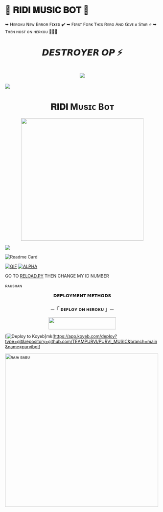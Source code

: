 # 🥀 𝐑𝐈𝐃𝐈 𝐌𝐔𝐒𝐈𝐂 𝐁𝐎𝐓 🌷
➥ 𝖧ᴇʀᴏᴋᴜ 𝖭ᴇᴡ 𝖤ʀʀᴏʀ 𝖥ɪ𝐱ᴇᴅ ✔️ 
 ➥ 𝖥ɪʀsᴛ 𝖥ᴏʀᴋ 𝖳ʜɪs 𝖱ᴇʀᴏ 𝖠ɴᴅ 𝖦ɪᴠᴇ ᴀ 𝖲ᴛᴀʀ ⭐
  ➥ 𝖳ʜᴇɴ ʜᴏsᴛ ᴏɴ ʜᴇʀᴋᴏᴜ 👨🏻‍💻
<h1 align="center"
 
### 𝘿𝙀𝙎𝙏𝙍𝙊𝙔𝙀𝙍 𝙊𝙋 ⚡
<h1 align="center"
  
<img src="https://user-images.githubusercontent.com/73097560/115834477-dbab4500-a447-11eb-908a-139a6edaec5c.gif">
<img src="https://readme-typing-svg.herokuapp.com?color=FF0085&width=620&lines=🍁+🚩+𝗣𝗢𝗪𝗘𝗥𝗘𝗗+𝗕𝗬+𝘿𝙀𝙎𝙏𝙍𝙊𝙔𝙀𝙍+🚩+🍁"></b></h3>
 <img src="https://user-images.githubusercontent.com/73097560/115834477-dbab4500-a447-11eb-908a-139a6edaec5c.gif">
<h1 align="center"><b>𝐑𝐈𝐃𝐈 Mᴜsɪᴄ Bᴏᴛ</b></h1>
<p align="center"><a href="https://t.me/ll_destroyerr_ll"><img src="https://telegra.ph/file/17365df54ea493b54f62b.jpg" width="400"></a></p>
<img src="https://user-images.githubusercontent.com/73097560/115834477-dbab4500-a447-11eb-908a-139a6edaec5c.gif">


![Readme Card](https://github-readme-stats.vercel.app/api/pin/?username=Destroyerofworld&repo=Destroyer_music&theme=flag-india)

[![GIF](https://github.com/Destroyerofworldd/Destroyer_music/blob/main/Destroyerofworld.gif)](https://github.com/Destroyer_music)
   [![ALPHA](https://github-stats-alpha.vercel.app/api?username=Destroyerofworld "DESTROYER")](https://github-stats-alpha.vercel.app/api?username=Destroyerofworld "DESTROYER")


GO TO [RELOAD.PY](https://github.com/Destroyerofworldd/Destroyer_music/blob/main/Destroyer_music/plugins/tools/reload.py) THEN CHANGE MY ID NUMBER 

</p>
ʀᴀᴜsʜᴀɴ
<p align="center">
<b>𝗗𝗘𝗣𝗟𝗢𝗬𝗠𝗘𝗡𝗧 𝗠𝗘𝗧𝗛𝗢𝗗𝗦</b>
</p>

<h3 align="center">
    ─「 ᴅᴇᴩʟᴏʏ ᴏɴ ʜᴇʀᴏᴋᴜ 」─
</h3>

<p align="center"><a href="https://dashboard.heroku.com/new?template=https://github.com/Destroyerofworldd/Destroyer_music"> <img src="https://img.shields.io/badge/Deploy%20On%20Heroku-green?style=for-the-badge&logo=heroku" width="220" height="38.45"/></a></p>

[![Deploy to Koyeb](https://www.koyeb.com/static/images/deploy/button.svg)]mk(https://app.koyeb.com/deploy?type=git&repository=github.com/TEAMPURVI/PURVI_MUSIC&branch=main&name=purvibot)

<p><img width="500" align="center" src="https://github-readme-stats.vercel.app/api/top-langs?username=TEAMPURVI&show_icons=true&locale=en&layout=compact" alt="ʀᴀᴊᴀ ʙᴀʙᴜ" /></p>


